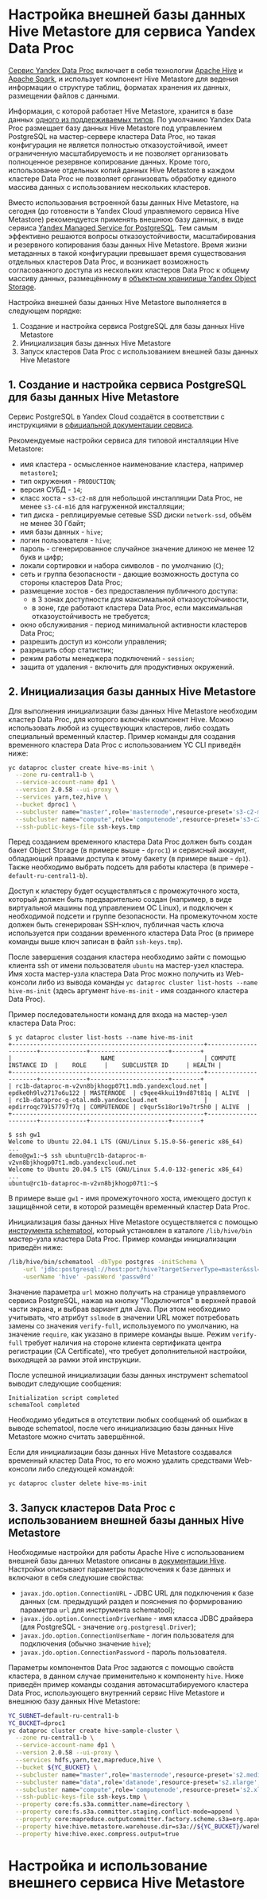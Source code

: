 # Настройка внешней базы данных Hive Metastore для сервиса Yandex Data Proc

[Сервис Yandex Data Proc](https://cloud.yandex.ru/services/data-proc) включает в себя технологии [Apache Hive](https://hive.apache.org) и [Apache Spark](https://spark.apache.org), и использует компонент Hive Metastore для ведения информации о структуре таблиц, форматах хранения их данных, размещении файлов с данными.

Информация, с которой работает Hive Metastore, хранится в базе данных [одного из поддерживаемых типов](https://cwiki.apache.org/confluence/display/Hive/AdminManual+Metastore+Administration#AdminManualMetastoreAdministration-SupportedBackendDatabasesforMetastore). По умолчанию Yandex Data Proc размещает базу данных Hive Metastore под управлением PostgreSQL на мастер-сервере кластера Data Proc, но такая конфигурация не является полностью отказоустойчивой, имеет ограниченную масштабируемость и не позволяет организовать полноценное резервное копирование данных. Кроме того, использование отдельных копий данных Hive Metastore в каждом кластере Data Proc не позволяет организовать обработку единого массива данных с использованием нескольких кластеров.

Вместо использования встроенной базы данных Hive Metastore, на сегодня (до готовности в Yandex Cloud управляемого сервиса Hive Metastore) рекомендуется применять внешнюю базу данных, в виде сервиса [Yandex Managed Service for PostgreSQL](https://cloud.yandex.ru/services/managed-postgresql). Тем самым эффективно решаются вопросы отказоустойчивости, масштабирования и резервного копирования базы данных Hive Metastore. Время жизни метаданных в такой конфигурации превышает время существования отдельных кластеров Data Proc, и возникает возможность согласованного доступа из нескольких кластеров Data Proc к общему массиву данных, размещённому в [объектном хранилище Yandex Object Storage](https://cloud.yandex.ru/services/storage).

Настройка внешней базы данных Hive Metastore выполняется в следующем порядке:
1. Создание и настройка сервиса PostgreSQL для базы данных Hive Metastore
2. Инициализация базы данных Hive Metastore
3. Запуск кластеров Data Proc с использованием внешней базы данных Hive Metastore

## 1. Создание и настройка сервиса PostgreSQL для базы данных Hive Metastore

Сервис PostgreSQL в Yandex Cloud создаётся в соответствии с инструкциями в [официальной документации сервиса](https://cloud.yandex.ru/docs/managed-postgresql/operations/cluster-create).

Рекомендуемые настройки сервиса для типовой инсталляции Hive Metastore:
* имя кластера - осмысленное наименование кластера, например `metastore1`;
* тип окружения - `PRODUCTION`;
* версия СУБД - `14`;
* класс хоста - `s3-c2-m8` для небольшой инсталляции Data Proc, не менее `s3-c4-m16` для нагруженной инсталляции;
* тип диска - реплицируемые сетевые SSD диски `network-ssd`, объём не менее 30 Гбайт;
* имя базы данных - `hive`;
* логин пользователя - `hive`;
* пароль - сгенерированное случайное значение длиною не менее 12 букв и цифр;
* локали сортировки и набора символов - по умолчанию (`C`);
* сеть и группа безопасности - дающие возможность доступа со стороны кластеров Data Proc;
* размещение хостов - без предоставления публичного доступа:
    * в 3 зонах доступности для максимальной отказоустойчивости,
    * в зоне, где работают кластера Data Proc, если максимальная отказоустойчивость не требуется;
* окно обслуживания - период минимальной активности кластеров Data Proc;
* разрешить доступ из консоли управления;
* разрешить сбор статистик;
* режим работы менеджера подключений - `session`;
* защита от удаления - включить для продуктивных окружений.

## 2. Инициализация базы данных Hive Metastore

Для выполнения инициализации базы данных Hive Metastore необходим кластер Data Proc, для которого включён компонент Hive. Можно использовать любой из существующих кластеров, либо создать специальный временный кластер. Пример команды для создания временного кластера Data Proc с использованием YC CLI приведён ниже:

```bash
yc dataproc cluster create hive-ms-init \
  --zone ru-central1-b \
  --service-account-name dp1 \
  --version 2.0.58 --ui-proxy \
  --services yarn,tez,hive \
  --bucket dproc1 \
  --subcluster name="master",role='masternode',resource-preset='s3-c2-m8',disk-type='network-hdd',disk-size=100,hosts-count=1,subnet-name=default-ru-central1-b \
  --subcluster name="compute",role='computenode',resource-preset='s3-c2-m8',disk-type='network-hdd',disk-size=100,hosts-count=1,max-hosts-count=1,subnet-name=default-ru-central1-b \
  --ssh-public-keys-file ssh-keys.tmp
```

Перед созданием временного кластера Data Proc должен быть создан бакет Object Storage (в примере выше - `dproc1`) и сервисный аккаунт, обладающий правами доступа к этому бакету (в примере выше - `dp1`). Также необходимо выбрать подсеть для работы кластера (в примере - `default-ru-central1-b`).

Доступ к кластеру будет осуществляться с промежуточного хоста, который должен быть предварительно создан (например, в виде виртуальной машины под управлением ОС Linux), и подключен к необходимой подсети и группе безопасности. На промежуточном хосте должен быть сгенерирован SSH-ключ, публичная часть ключа используется при создании временного кластера Data Proc (в примере команды выше ключ записан в файл `ssh-keys.tmp`).

После завершения создания кластера необходимо зайти с помощью клиента ssh от имени пользователя `ubuntu` на мастер-узел кластера. Имя хоста мастер-узла кластера Data Proc можно получить из Web-консоли либо из вывода команды `yc dataproc cluster list-hosts --name hive-ms-init` (здесь аргумент `hive-ms-init` - имя созданного кластера Data Proc).

Пример последовательности команд для входа на мастер-узел кластера Data Proc:

```
$ yc dataproc cluster list-hosts --name hive-ms-init
+------------------------------------------------------+----------------------+-------------+----------------------+--------+
|                         NAME                         | COMPUTE INSTANCE ID  |    ROLE     |    SUBCLUSTER ID     | HEALTH |
+------------------------------------------------------+----------------------+-------------+----------------------+--------+
| rc1b-dataproc-m-v2vn8bjkhogp07t1.mdb.yandexcloud.net | epdke0h9lv2717o6u122 | MASTERNODE  | c9qee4kkui19nd87t81q | ALIVE  |
| rc1b-dataproc-g-otal.mdb.yandexcloud.net             | epdirroqc79157797f7q | COMPUTENODE | c9qur5s18or19o7tr5h0 | ALIVE  |
+------------------------------------------------------+----------------------+-------------+----------------------+--------+

$ ssh gw1
Welcome to Ubuntu 22.04.1 LTS (GNU/Linux 5.15.0-56-generic x86_64)
...
demo@gw1:~$ ssh ubuntu@rc1b-dataproc-m-v2vn8bjkhogp07t1.mdb.yandexcloud.net
Welcome to Ubuntu 20.04.5 LTS (GNU/Linux 5.4.0-132-generic x86_64)
...
ubuntu@rc1b-dataproc-m-v2vn8bjkhogp07t1:~$ 
```

В примере выше `gw1` - имя промежуточного хоста, имеющего доступ к защищённой сети, в которой размещён временный кластер Data Proc.

Инициализация базы данных Hive Metastore осуществляется с помощью [инструмента schematool](https://cwiki.apache.org/confluence/display/Hive/Hive+Schema+Tool), который установлен в каталоге `/lib/hive/bin` мастер-узла кластера Data Proc. Пример команды инициализации приведён ниже:

```bash
/lib/hive/bin/schematool -dbType postgres -initSchema \
    -url 'jdbc:postgresql://host:port/hive?targetServerType=master&ssl=true&sslmode=require' \
    -userName 'hive' -passWord 'passw0rd'
```

Значение параметра `url` можно получить на странице управляемого сервиса PostgreSQL, нажав на кнопку "Подключится" в верхней правой части экрана, и выбрав вариант для Java. При этом необходимо учитывать, что атрибут `sslmode` в значении URL может потребовать замены со значения `verify-full`, используемого по умолчанию, на значение `require`, как указано в примере команды выше. Режим `verify-full` требует наличия на стороне клиента сертификата центра регистрации (CA Certificate), что требует дополнительной настройки, выходящей за рамки этой инструкции.

После успешной инициализации базы данных инструмент schematool выводит следующие сообщения:

```
Initialization script completed
schemaTool completed
```

Необходимо убедиться в отсутствии любых сообщений об ошибках в выводе schematool, после чего инициализацию базы данных Hive Metastore можно считать завершённой.

Если для инициализации базы данных Hive Metastore создавался временный кластер Data Proc, то его можно удалить средствами  Web-консоли либо следующей командой:

```bash
yc dataproc cluster delete hive-ms-init
```

## 3. Запуск кластеров Data Proc с использованием внешней базы данных Hive Metastore

Необходимые настройки для работы Apache Hive с использованием внешней базы данных Metastore описаны в [документации Hive](https://cwiki.apache.org/confluence/display/Hive/AdminManual+Metastore+Administration#AdminManualMetastoreAdministration-RemoteMetastoreDatabase). Настройки описывают параметры подключения к базе данных и включают в себя следуюшие свойства:
* `javax.jdo.option.ConnectionURL` - JDBC URL для подключения к базе данных (см. предыдущий раздел и пояснения по формированию параметра `url` для инструмента schematool);
* `javax.jdo.option.ConnectionDriverName` - имя класса JDBC драйвера (для PostgreSQL - значение `org.postgresql.Driver`);
* `javax.jdo.option.ConnectionUserName` - логин пользователя для подключения (обычно значение `hive`);
* `javax.jdo.option.ConnectionPassword` - пароль пользователя.

Параметры компонентов Data Proc задаются с помощью свойств кластера, в данном случае применительно к компоненту `hive`. Ниже приведён пример команды создания автомасштабируемого кластера Data Proc, использующего внутренний сервис Hive Metastore и внешнюю базу данных Hive Metastore:

```bash
YC_SUBNET=default-ru-central1-b
YC_BUCKET=dproc1
yc dataproc cluster create hive-sample-cluster \
  --zone ru-central1-b \
  --service-account-name dp1 \
  --version 2.0.58 --ui-proxy \
  --services hdfs,yarn,tez,mapreduce,hive \
  --bucket ${YC_BUCKET} \
  --subcluster name="master",role='masternode',resource-preset='s2.medium',disk-type='network-ssd',disk-size=150,hosts-count=1,subnet-name=${YC_SUBNET} \
  --subcluster name="data",role='datanode',resource-preset='s2.xlarge',disk-type='network-ssd-nonreplicated',disk-size=372,hosts-count=1,max-hosts-count=1,subnet-name=${YC_SUBNET} \
  --subcluster name="compute",role='computenode',resource-preset='s2.xlarge',disk-type='network-ssd-nonreplicated',disk-size=186,hosts-count=1,max-hosts-count=8,subnet-name=${YC_SUBNET} \
  --ssh-public-keys-file ssh-keys.tmp \
  --property core:fs.s3a.committer.name=directory \
  --property core:fs.s3a.committer.staging.conflict-mode=append \
  --property core:mapreduce.outputcommitter.factory.scheme.s3a=org.apache.hadoop.fs.s3a.commit.S3ACommitterFactory \
  --property hive:hive.metastore.warehouse.dir=s3a://${YC_BUCKET}/warehouse \
  --property hive:hive.exec.compress.output=true
```


# Настройка и использование внешнего сервиса Hive Metastore

